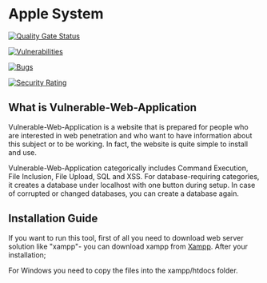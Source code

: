 # Apple System 

[![Quality Gate Status](https://sonarcloud.io/api/project_badges/measure?project=ntpthaoo_Vulnerable-Web-Application&metric=alert_status)](https://sonarcloud.io/summary/new_code?id=ntpthaoo_Vulnerable-Web-Application)

[![Vulnerabilities](https://sonarcloud.io/api/project_badges/measure?project=ntpthaoo_Vulnerable-Web-Application&metric=vulnerabilities)](https://sonarcloud.io/summary/new_code?id=ntpthaoo_Vulnerable-Web-Application)

[![Bugs](https://sonarcloud.io/api/project_badges/measure?project=ntpthaoo_Vulnerable-Web-Application&metric=bugs)](https://sonarcloud.io/summary/new_code?id=ntpthaoo_Vulnerable-Web-Application)

[![Security Rating](https://sonarcloud.io/api/project_badges/measure?project=ntpthaoo_Vulnerable-Web-Application&metric=security_rating)](https://sonarcloud.io/summary/new_code?id=ntpthaoo_Vulnerable-Web-Application)

## What is Vulnerable-Web-Application

Vulnerable-Web-Application is a website that is prepared for people who are interested in web penetration and who want to have
information about this subject or to be working. In fact, the website is quite simple to install and use.

Vulnerable-Web-Application categorically includes Command Execution, File Inclusion, File Upload, SQL and XSS. For database-requiring
categories, it creates a database under localhost with one button during setup. In case of corrupted or changed databases, you can
create a database again.

## Installation Guide

If you want to run this tool, first of all you need to download web server solution like "xampp"- you can download xampp from
[Xampp](https://www.apachefriends.org/tr/download.html). After your installation;

For Windows you need to copy the files into the xampp/htdocs folder.


